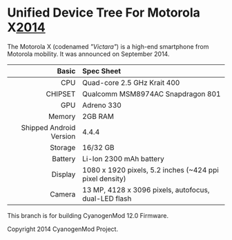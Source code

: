 Unified Device Tree For Motorola X[2014](xt1085)
========================================

The Motorola X (codenamed _"Victara"_) is a high-end smartphone from Motorola mobility.
It was announced on September 2014.

Basic   | Spec Sheet
-------:|:-------------------------
CPU     | Quad-core 2.5 GHz Krait 400
CHIPSET | Qualcomm MSM8974AC Snapdragon 801
GPU     | Adreno 330
Memory  | 2GB RAM
Shipped Android Version | 4.4.4
Storage | 16/32 GB
Battery | Li-Ion 2300 mAh battery
Display | 1080 x 1920 pixels, 5.2 inches (~424 ppi pixel density)
Camera  | 13 MP, 4128 x 3096 pixels, autofocus, dual-LED flash

This branch is for building CyanogenMod 12.0 Firmware.

Copyright 2014 CyanogenMod Project.
